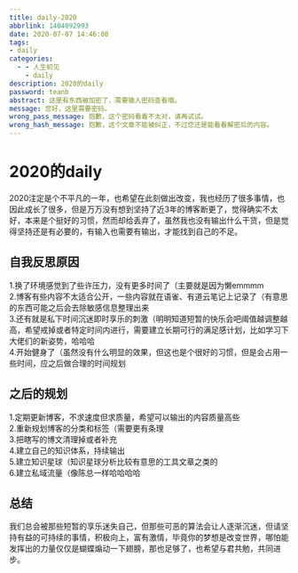 ```yaml
---
title: daily-2020
abbrlink: 1404092993
date: 2020-07-07 14:46:08
tags:
- daily
categories:
  - - 人生初见
    - daily
description: 2020的daily
password: teanb
abstract: 这里有东西被加密了，需要输入密码查看哦。
message: 您好，这里需要密码。
wrong_pass_message: 抱歉，这个密码看着不太对，请再试试。
wrong_hash_message: 抱歉，这个文章不能被纠正，不过您还是能看看解密后的内容。
---
```


# 2020的daily
2020注定是个不平凡的一年，也希望在此刻做出改变，我也经历了很多事情，也因此成长了很多，但是万万没有想到坚持了近3年的博客断更了，觉得确实不太好，本来是个挺好的习惯，然而却给丢弃了，虽然我也没有输出什么干货，但是觉得坚持还是有必要的，有输入也需要有输出，才能找到自己的不足。

## 自我反思原因
1.换了环境感觉到了些许压力，没有更多时间了（主要就是因为懒emmmm  
2.博客有些内容不太适合公开，一些内容就在语雀、有道云笔记上记录了（有意思的东西可能之后会去除敏感信息整理出来  
3.还有就是私下时间沉迷即时享乐的刺激（明明知道短暂的快乐会吧阈值越调整越高，希望戒掉或者特定时间内进行，需要建立长期可行的满足感计划，比如学习下大佬们的新姿势，哈哈哈  
4.开始健身了（虽然没有什么明显的效果，但这也是个很好的习惯，但是会占用一些时间，应之后做合理的时间规划  

## 之后的规划
1.定期更新博客，不求速度但求质量，希望可以输出的内容质量高些  
2.重新规划博客的分类和标签（需要更有条理  
3.把瞎写的博文清理掉或者补充  
4.建立自己的知识体系，持续输出  
5.建立知识星球（知识星球分析比较有意思的工具文章之类的  
6.建立私域流量（像陈总一样哈哈哈哈  

## 总结
我们总会被那些短暂的享乐迷失自己，但那些可恶的算法会让人逐渐沉迷，但请坚持有益的可持续的事情，积极向上，富有激情，毕竟你的梦想是改变世界，哪怕能发挥出的力量仅仅是蝴蝶煽动一下翅膀，那也足够了，也希望与君共勉，共同进步。

